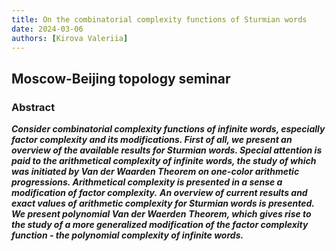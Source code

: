 ```yaml
---
title: On the combinatorial complexity functions of Sturmian words
date: 2024-03-06
authors: [Kirova Valeriia]
---
```


## Moscow-Beijing topology seminar

### Abstract

***Consider combinatorial complexity functions of infinite words, especially factor complexity and its modifications. First of all, we present an overview of the available results for Sturmian words. Special attention is paid to the arithmetical complexity of infinite words, the study of which was initiated by Van der Waarden Theorem on one-color arithmetic progressions. Arithmetical complexity is presented in a sense a modification of factor complexity.*** ***An overview of current results and exact values of arithmetic complexity for Sturmian words is presented. We present polynomial Van der Waerden*** ***Theorem, which gives rise to the study of a more generalized modification of the factor complexity function - the polynomial complexity of infinite words.***
  




